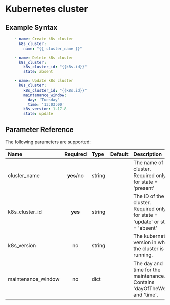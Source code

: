 # Kubernetes cluster

## Example Syntax

```yaml
    - name: Create k8s cluster
      k8s_cluster:
        name: "{{ cluster_name }}"

    - name: Delete k8s cluster
      k8s_cluster:
        k8s_cluster_id: "{{k8s.id}}"
        state: absent

    - name: Update k8s cluster
      k8s_cluster:
        k8s_cluster_id: "{{k8s.id}}"
        maintenance_window:
          day: 'Tuesday'
          time: '13:03:00'
        k8s_version: 1.17.8
        state: update
```

## Parameter Reference

The following parameters are supported:

| Name | Required | Type | Default | Description |
| :--- | :---: | :--- | :--- | :--- |
| cluster\_name | **yes**/no | string |  | The name of the cluster. Required only for state = 'present' |
| k8s\_cluster\_id | **yes** | string |  | The ID of the cluster. Required only for state = 'update' or state = 'absent' |
| k8s\_version | no | string |  | The kubernetes version in which the cluster is running. |
| maintenance\_window | no | dict |  | The day and time for the maintenance. Contains 'dayOfTheWeek' and 'time'. |

